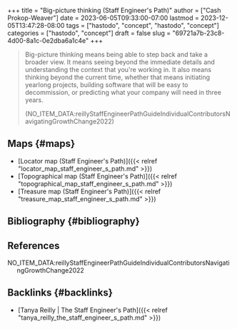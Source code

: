 +++
title = "Big-picture thinking (Staff Engineer's Path)"
author = ["Cash Prokop-Weaver"]
date = 2023-06-05T09:33:00-07:00
lastmod = 2023-12-05T13:47:28-08:00
tags = ["hastodo", "concept", "hastodo", "concept"]
categories = ["hastodo", "concept"]
draft = false
slug = "69721a7b-23c8-4d00-8a1c-0e2dba6a1c4e"
+++

> Big-picture thinking means being able to step back and take a broader view. It means seeing beyond the immediate details and understanding the context that you're working in. It also means thinking beyond the current time, whether that means initiating yearlong projects, building software that will be easy to decommission, or predicting what your company will need in three years.
>
> (NO_ITEM_DATA:reillyStaffEngineerPathGuideIndividualContributorsNavigatingGrowthChange2022)


## Maps {#maps}

-   [Locator map (Staff Engineer's Path)]({{< relref "locator_map_staff_engineer_s_path.md" >}})
-   [Topographical map (Staff Engineer's Path)]({{< relref "topographical_map_staff_engineer_s_path.md" >}})
-   [Treasure map (Staff Engineer's Path)]({{< relref "treasure_map_staff_engineer_s_path.md" >}})


## Bibliography {#bibliography}

## References

<style>.csl-entry{text-indent: -1.5em; margin-left: 1.5em;}</style><div class="csl-bib-body">
  <div class="csl-entry">NO_ITEM_DATA:reillyStaffEngineerPathGuideIndividualContributorsNavigatingGrowthChange2022</div>
</div>


## Backlinks {#backlinks}

-   [Tanya Reilly | The Staff Engineer's Path]({{< relref "tanya_reilly_the_staff_engineer_s_path.md" >}})
